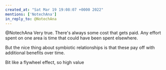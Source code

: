 ```yaml
---
created_at: "Sat Mar 19 19:08:07 +0000 2022"
mentions: ['NotechAna']
in_reply_to: @NotechAna
---
```


@NotechAna Very true. There's always some cost that gets paid. Any effort spent on one area is time that could have been spent elsewhere.

But the nice thing about symbiotic relationships is that these pay off with additional benefits over time.

Bit like a flywheel effect, so high value